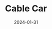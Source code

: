 ---
title: Cable Car
fulltitle: Cable Car
date: 2024-01-31
tags:
- 2024
characters:
- tzipora
categories: []
keywords:
- 2024
rgb: 209, 148, 124
url: /stories/cable-car/
toc: false
image: /images/fullres/cablecar.jpg
caption: If Tzipora was a cable car.
---